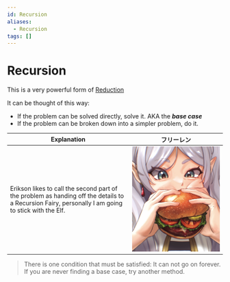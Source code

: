 ```yaml
---
id: Recursion
aliases:
  - Recursion
tags: []
---
```


# Recursion
This is a very powerful form of [Reduction](notes/Reductions.md)  

It can be thought of this way:
- If the problem can be solved directly, solve it. AKA the ***base case***  
- If the problem can be broken down into a simpler problem, do it. 

| Explanation | フリーレン|
| -------------- | --------------- |
| Erikson likes to call the second part of the problem as handing off the details to a Recursion Fairy, personally I am going to stick with the Elf. | ![F](../Images/フリーレン.jpeg) |

> There is one condition that must be satisfied: It can not go on forever. If you are never finding a base case, try another method.



